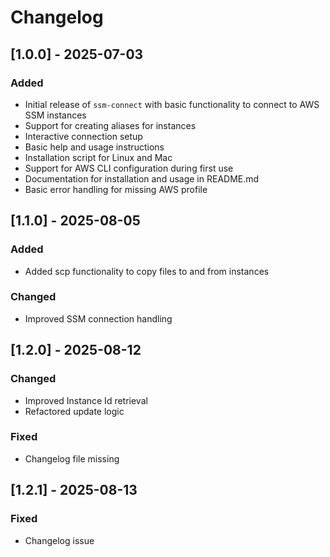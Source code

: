 # Changelog

## [1.0.0] - 2025-07-03
### Added
- Initial release of `ssm-connect` with basic functionality to connect to AWS SSM instances
- Support for creating aliases for instances
- Interactive connection setup
- Basic help and usage instructions
- Installation script for Linux and Mac
- Support for AWS CLI configuration during first use
- Documentation for installation and usage in README.md
- Basic error handling for missing AWS profile

## [1.1.0] - 2025-08-05
### Added
- Added scp functionality to copy files to and from instances

### Changed
- Improved SSM connection handling

## [1.2.0] - 2025-08-12
### Changed
- Improved Instance Id retrieval
- Refactored update logic

### Fixed
- Changelog file missing

## [1.2.1] - 2025-08-13
### Fixed
- Changelog issue

